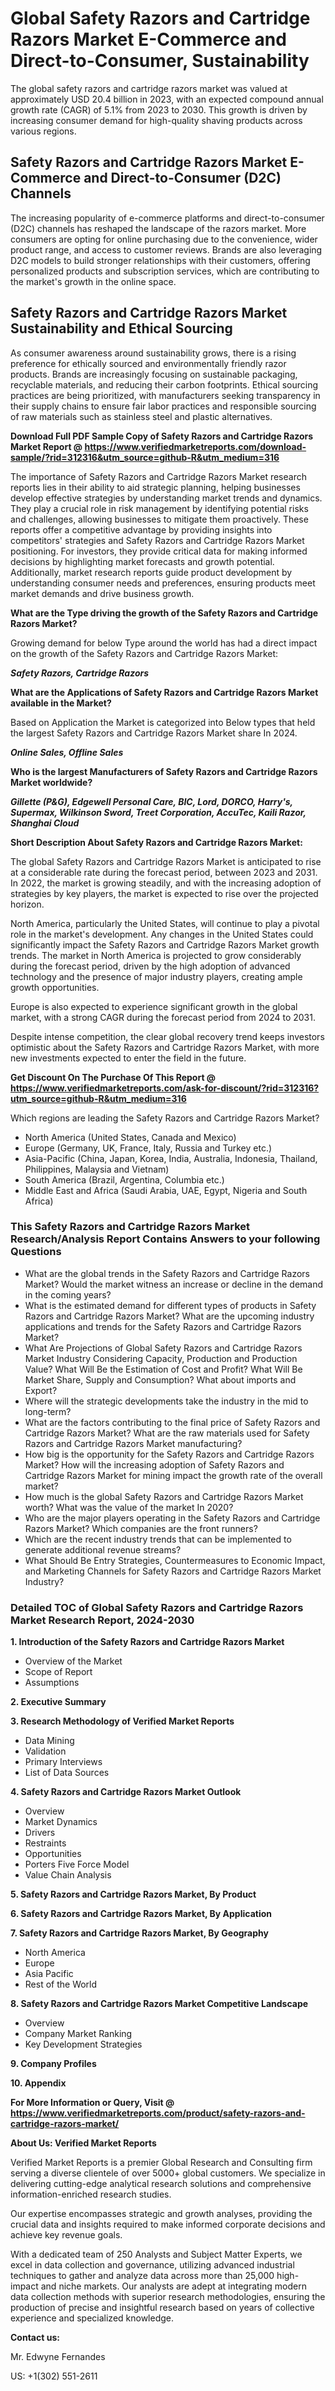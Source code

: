 <h1>Global Safety Razors and Cartridge Razors Market E-Commerce and Direct-to-Consumer, Sustainability</h1><p class=""><p>The global safety razors and cartridge razors market was valued at approximately USD 20.4 billion in 2023, with an expected compound annual growth rate (CAGR) of 5.1% from 2023 to 2030. This growth is driven by increasing consumer demand for high-quality shaving products across various regions.</p><h2>Safety Razors and Cartridge Razors Market E-Commerce and Direct-to-Consumer (D2C) Channels</h2><p>The increasing popularity of e-commerce platforms and direct-to-consumer (D2C) channels has reshaped the landscape of the razors market. More consumers are opting for online purchasing due to the convenience, wider product range, and access to customer reviews. Brands are also leveraging D2C models to build stronger relationships with their customers, offering personalized products and subscription services, which are contributing to the market's growth in the online space.</p><h2>Safety Razors and Cartridge Razors Market Sustainability and Ethical Sourcing</h2><p>As consumer awareness around sustainability grows, there is a rising preference for ethically sourced and environmentally friendly razor products. Brands are increasingly focusing on sustainable packaging, recyclable materials, and reducing their carbon footprints. Ethical sourcing practices are being prioritized, with manufacturers seeking transparency in their supply chains to ensure fair labor practices and responsible sourcing of raw materials such as stainless steel and plastic alternatives.</p></p><p class=""><strong>Download Full PDF Sample Copy of Safety Razors and Cartridge Razors Market Report @ <a href="https://www.verifiedmarketreports.com/download-sample/?rid=312316&utm_source=github-R&utm_medium=316" target="_blank">https://www.verifiedmarketreports.com/download-sample/?rid=312316&utm_source=github-R&utm_medium=316</a></strong></p><p>The importance of&nbsp;Safety Razors and Cartridge Razors Market research reports lies in their ability to aid strategic planning, helping businesses develop effective strategies by understanding market trends and dynamics. They play a crucial role in risk management by identifying potential risks and challenges, allowing businesses to mitigate them proactively. These reports offer a competitive advantage by providing insights into competitors' strategies and Safety Razors and Cartridge Razors Market positioning. For investors, they provide critical data for making informed decisions by highlighting market forecasts and growth potential. Additionally, market research reports guide product development by understanding consumer needs and preferences, ensuring products meet market demands and drive business growth.</p><p><strong>What are the&nbsp;Type driving the growth of the Safety Razors and Cartridge Razors Market?</strong></p><p id="" class="">Growing demand for below Type around the world has had a direct impact on the growth of the Safety Razors and Cartridge Razors Market:</p><p class=""><em><strong>Safety Razors, Cartridge Razors</strong></em></p><p class=""><strong>What are the&nbsp;Applications&nbsp;of Safety Razors and Cartridge Razors Market available in the Market?</strong></p><p id="" class="">Based on Application the Market is categorized into Below types that held the largest Safety Razors and Cartridge Razors Market share In 2024.</p><p class=""><em><strong>Online Sales, Offline Sales</strong></em></p><p class=""><strong>Who is the largest Manufacturers of Safety Razors and Cartridge Razors Market worldwide?</strong></p><p><em><strong>Gillette (P&G), Edgewell Personal Care, BIC, Lord, DORCO, Harry's, Supermax, Wilkinson Sword, Treet Corporation, AccuTec, Kaili Razor, Shanghai Cloud</strong></em></p><p id="" class=""><strong>Short Description About Safety Razors and Cartridge Razors Market:</strong></p><p>The global Safety Razors and Cartridge Razors Market is anticipated to rise at a considerable rate during the forecast period, between 2023 and 2031. In 2022, the market is growing steadily, and with the increasing adoption of strategies by key players, the market is expected to rise over the projected horizon.</p><p>North America, particularly the United States, will continue to play a pivotal role in the market's development. Any changes in the United States could significantly impact the Safety Razors and Cartridge Razors Market growth trends. The market in North America is projected to grow considerably during the forecast period, driven by the high adoption of advanced technology and the presence of major industry players, creating ample growth opportunities.</p><p>Europe is also expected to experience significant growth in the global market, with a strong CAGR during the forecast period from 2024 to 2031.</p><p>Despite intense competition, the clear global recovery trend keeps investors optimistic about the Safety Razors and Cartridge Razors Market, with more new investments expected to enter the field in the future.</p><p id="" class=""><strong>Get Discount On The Purchase Of This Report @ <a href="https://www.verifiedmarketreports.com/ask-for-discount/?rid=312316?utm_source=github-R&utm_medium=316" target="_blank">https://www.verifiedmarketreports.com/ask-for-discount/?rid=312316?utm_source=github-R&utm_medium=316</a></strong></p><p class="">Which regions are leading the Safety Razors and Cartridge Razors Market?</p><ul><li>North America (United States, Canada and Mexico)</li><li>Europe (Germany, UK, France, Italy, Russia and Turkey etc.)</li><li>Asia-Pacific (China, Japan, Korea, India, Australia, Indonesia, Thailand, Philippines, Malaysia and Vietnam)</li><li>South America (Brazil, Argentina, Columbia etc.)</li><li>Middle East and Africa (Saudi Arabia, UAE, Egypt, Nigeria and South Africa)</li></ul><h3 id="" class="">This Safety Razors and Cartridge Razors Market Research/Analysis Report Contains Answers to your following Questions</h3><ul><li>What are the global trends in the Safety Razors and Cartridge Razors Market? Would the market witness an increase or decline in the demand in the coming years?</li><li>What is the estimated demand for different types of products in Safety Razors and Cartridge Razors Market? What are the upcoming industry applications and trends for the Safety Razors and Cartridge Razors Market?</li><li>What Are Projections of Global Safety Razors and Cartridge Razors Market Industry Considering Capacity, Production and Production Value? What Will Be the Estimation of Cost and Profit? What Will Be Market Share, Supply and Consumption? What about imports and Export?</li><li>Where will the strategic developments take the industry in the mid to long-term?</li><li>What are the factors contributing to the final price of Safety Razors and Cartridge Razors Market? What are the raw materials used for Safety Razors and Cartridge Razors Market manufacturing?</li><li>How big is the opportunity for the Safety Razors and Cartridge Razors Market? How will the increasing adoption of Safety Razors and Cartridge Razors Market for mining impact the growth rate of the overall market?</li><li>How much is the global Safety Razors and Cartridge Razors Market worth? What was the value of the market In 2020?</li><li>Who are the major players operating in the Safety Razors and Cartridge Razors Market? Which companies are the front runners?</li><li>Which are the recent industry trends that can be implemented to generate additional revenue streams?</li><li>What Should Be Entry Strategies, Countermeasures to Economic Impact, and Marketing Channels for Safety Razors and Cartridge Razors Market Industry?</li></ul><h3 id="" class="">Detailed TOC of Global Safety Razors and Cartridge Razors Market Research Report, 2024-2030</h3><p id="" class=""><strong>1. Introduction of the Safety Razors and Cartridge Razors Market</strong></p><ul><li>Overview of the Market</li><li>Scope of Report</li><li>Assumptions</li></ul><p id="" class=""><strong>2. Executive Summary</strong></p><p id="" class=""><strong>3. Research Methodology of Verified Market Reports</strong></p><ul><li>Data Mining</li><li>Validation</li><li>Primary Interviews</li><li>List of Data Sources</li></ul><p id="" class=""><strong>4. Safety Razors and Cartridge Razors Market Outlook</strong></p><ul><li>Overview</li><li>Market Dynamics</li><li>Drivers</li><li>Restraints</li><li>Opportunities</li><li>Porters Five Force Model</li><li>Value Chain Analysis</li></ul><p id="" class=""><strong>5. Safety Razors and Cartridge Razors Market, By Product</strong></p><p id="" class=""><strong>6. Safety Razors and Cartridge Razors Market, By Application</strong></p><p id="" class=""><strong>7. Safety Razors and Cartridge Razors Market, By Geography</strong></p><ul><li>North America</li><li>Europe</li><li>Asia Pacific</li><li>Rest of the World</li></ul><p id="" class=""><strong>8. Safety Razors and Cartridge Razors Market Competitive Landscape</strong></p><ul><li>Overview</li><li>Company Market Ranking</li><li>Key Development Strategies</li></ul><p id="" class=""><strong>9. Company Profiles</strong></p><p id="" class=""><strong>10. Appendix</strong></p><p id="" class=""><strong>For More Information or Query, Visit @ <a href="https://www.verifiedmarketreports.com/product/safety-razors-and-cartridge-razors-market/" target="_blank">https://www.verifiedmarketreports.com/product/safety-razors-and-cartridge-razors-market/</a></strong></p><p id="" class=""><strong>About Us: Verified Market Reports</strong></p><p id="" class="">Verified Market Reports is a premier Global Research and Consulting firm serving a diverse clientele of over 5000+ global customers. We specialize in delivering cutting-edge analytical research solutions and comprehensive information-enriched research studies.</p><p id="" class="">Our expertise encompasses strategic and growth analyses, providing the crucial data and insights required to make informed corporate decisions and achieve key revenue goals.</p><p id="" class="">With a dedicated team of 250 Analysts and Subject Matter Experts, we excel in data collection and governance, utilizing advanced industrial techniques to gather and analyze data across more than 25,000 high-impact and niche markets. Our analysts are adept at integrating modern data collection methods with superior research methodologies, ensuring the production of precise and insightful research based on years of collective experience and specialized knowledge.</p><p id="" class=""><strong>Contact us:</strong></p><p id="" class="">Mr. Edwyne Fernandes</p><p id="" class="">US: +1(302) 551-2611</p>